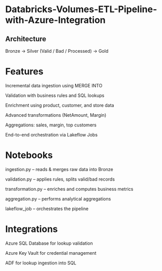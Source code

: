 # Databricks-Volumes-ETL-Pipeline-with-Azure-Integration
## Architecture
Bronze → Silver (Valid / Bad / Processed) → Gold

# Features

Incremental data ingestion using MERGE INTO

Validation with business rules and SQL lookups

Enrichment using product, customer, and store data

Advanced transformations (NetAmount, Margin)

Aggregations: sales, margin, top customers

End-to-end orchestration via Lakeflow Jobs

# Notebooks

ingestion.py – reads & merges raw data into Bronze

validation.py – applies rules, splits valid/bad records

transformation.py – enriches and computes business metrics

aggregation.py – performs analytical aggregations

lakeflow_job – orchestrates the pipeline

# Integrations

Azure SQL Database for lookup validation

Azure Key Vault for credential management

ADF for lookup ingestion into SQL
